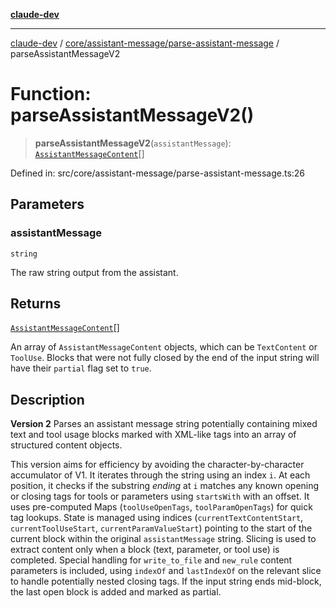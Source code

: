 [**claude-dev**](../../../../README.md)

***

[claude-dev](../../../../README.md) / [core/assistant-message/parse-assistant-message](../README.md) / parseAssistantMessageV2

# Function: parseAssistantMessageV2()

> **parseAssistantMessageV2**(`assistantMessage`): [`AssistantMessageContent`](../../type-aliases/AssistantMessageContent.md)[]

Defined in: src/core/assistant-message/parse-assistant-message.ts:26

## Parameters

### assistantMessage

`string`

The raw string output from the assistant.

## Returns

[`AssistantMessageContent`](../../type-aliases/AssistantMessageContent.md)[]

An array of `AssistantMessageContent` objects, which can be `TextContent` or `ToolUse`.
         Blocks that were not fully closed by the end of the input string will have their `partial` flag set to `true`.

## Description

**Version 2**
Parses an assistant message string potentially containing mixed text and tool usage blocks
marked with XML-like tags into an array of structured content objects.

This version aims for efficiency by avoiding the character-by-character accumulator of V1.
It iterates through the string using an index `i`. At each position, it checks if the substring
*ending* at `i` matches any known opening or closing tags for tools or parameters using `startsWith`
with an offset.
It uses pre-computed Maps (`toolUseOpenTags`, `toolParamOpenTags`) for quick tag lookups.
State is managed using indices (`currentTextContentStart`, `currentToolUseStart`, `currentParamValueStart`)
pointing to the start of the current block within the original `assistantMessage` string.
Slicing is used to extract content only when a block (text, parameter, or tool use) is completed.
Special handling for `write_to_file` and `new_rule` content parameters is included, using `indexOf`
and `lastIndexOf` on the relevant slice to handle potentially nested closing tags.
If the input string ends mid-block, the last open block is added and marked as partial.
